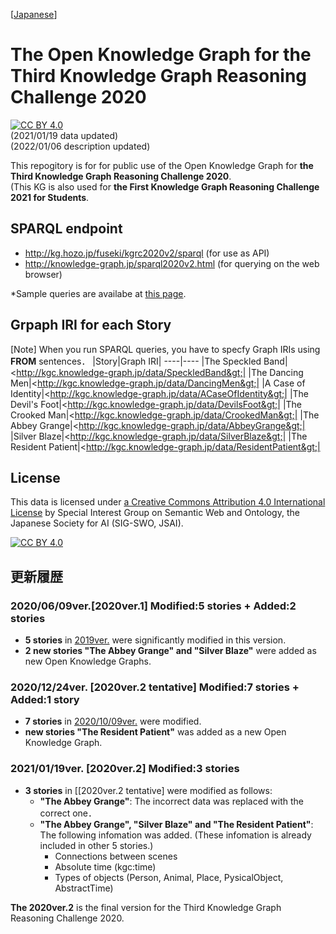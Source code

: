 [[Japanese](README_ja.md)]
# The Open Knowledge Graph for the Third Knowledge Graph Reasoning Challenge 2020 
[![CC BY 4.0][cc-by-shield]][cc-by]  
(2021/01/19 data updated)    
(2022/01/06 description updated)    

This repogitory is for for public use of the Open Knowledge Graph for **the Third Knowledge Graph Reasoning Challenge 2020**.  
(This KG is also used for **the First Knowledge Graph Reasoning Challenge 2021 for Students**.  

## SPARQL endpoint
- http://kg.hozo.jp/fuseki/kgrc2020v2/sparql (for use as API)
- http://knowledge-graph.jp/sparql2020v2.html (for querying on the web browser)  

*Sample queries are availabe at [this page](SampleSPARQL.md).  
 
## Grpaph IRI for each Story 
[Note] When you run SPARQL queries, you have to specfy Graph IRIs using **FROM** sentences．
|Story|Graph IRI|
----|----
|The Speckled Band|&lt;http://kgc.knowledge-graph.jp/data/SpeckledBand&gt;|
|The Dancing Men|&lt;http://kgc.knowledge-graph.jp/data/DancingMen&gt;|
|A Case of Identity|&lt;http://kgc.knowledge-graph.jp/data/ACaseOfIdentity&gt;|
|The Devil's Foot|&lt;http://kgc.knowledge-graph.jp/data/DevilsFoot&gt;|
|The Crooked Man|&lt;http://kgc.knowledge-graph.jp/data/CrookedMan&gt;|
|The Abbey Grange|&lt;http://kgc.knowledge-graph.jp/data/AbbeyGrange&gt;|
|Silver Blaze|&lt;http://kgc.knowledge-graph.jp/data/SilverBlaze&gt;|
|The Resident Patient|&lt;http://kgc.knowledge-graph.jp/data/ResidentPatient&gt;|




## License
This data is licensed under [a Creative Commons Attribution 4.0 International License](https://creativecommons.org/licenses/by/4.0/) by Special Interest Group on Semantic Web and Ontology, the Japanese Society for AI (SIG-SWO, JSAI).

[![CC BY 4.0][cc-by-image]][cc-by]

[cc-by]: http://creativecommons.org/licenses/by/4.0/
[cc-by-image]: https://i.creativecommons.org/l/by/4.0/88x31.png
[cc-by-shield]: https://img.shields.io/badge/License-CC%20BY%204.0-lightgrey.svg

## 更新履歴
### 2020/06/09ver.[2020ver.1] Modified:5 stories + Added:2 stories 
- **5 stories** in [2019ver.](https://github.com/KnowledgeGraphJapan/Challenge/tree/master/rdf/2019) were significantly modified in this version.  
- **2 new stories "The Abbey Grange" and "Silver Blaze"** were added as new Open Knowledge Graphs.  

### 2020/12/24ver. [2020ver.2 tentative] Modified:7 stories + Added:1 story  
- **7 stories** in [2020/10/09ver.](https://github.com/KnowledgeGraphJapan/KGRC-RDF/tree/master/2020) were modified.  
- **new stories "The Resident Patient"** was added as a new Open Knowledge Graph.  

### 2021/01/19ver. [2020ver.2] Modified:3 stories  
- **3 stories** in [[2020ver.2 tentative] were modified as follows:  
  - **"The Abbey Grange"**: The incorrect data was replaced with the correct one．
  - **"The Abbey Grange", "Silver Blaze" and "The Resident Patient"**: The following infomation was added.
    (These infomation is already included in other 5 stories.)
    - Connections between scenes
    - Absolute time (kgc:time)
    - Types of objects (Person, Animal, Place, PysicalObject, AbstractTime)  
   
**The 2020ver.2** is the final version for the Third Knowledge Graph Reasoning Challenge 2020. 
